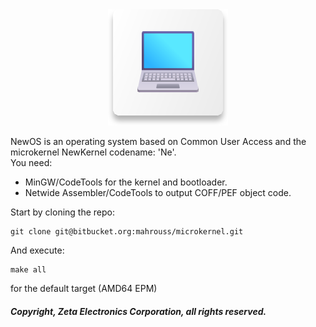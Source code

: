 <!-- README -->

<div align="center">
<img src="Meta/NewOS.svg"/>
</div>

NewOS is an operating system based on Common User Access and the microkernel NewKernel codename: 'Ne'.
<br>
You need:

- MinGW/CodeTools for the kernel and bootloader.
- Netwide Assembler/CodeTools to output COFF/PEF object code.

Start by cloning the repo:

```
git clone git@bitbucket.org:mahrouss/microkernel.git
```

And execute:

```
make all
```

for the default target (AMD64 EPM)

##### Copyright, Zeta Electronics Corporation, all rights reserved.
